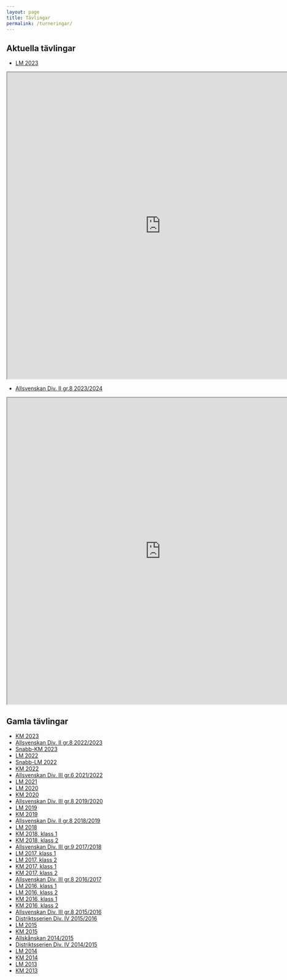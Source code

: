 ```yaml
---
layout: page
title: Tävlingar
permalink: /turneringar/
---
```



Aktuella tävlingar
------------------

 - [LM 2023](https://member.schack.se/ShowTournamentServlet?id=12652)

<iframe src="http://member.schack.se/ShowTournamentServlet?id=12652"
        width="800" height="800"></iframe><br>

 - [Allsvenskan Div. II gr.8
2023/2024](https://member.schack.se/ShowTournamentServlet?id=11855)

<iframe src="http://member.schack.se/ShowTournamentServlet?id=11855"
        width="800" height="800"></iframe><br>


Gamla tävlingar
---------------

 - [KM 2023](https://member.schack.se/ShowTournamentServlet?id=11429)
 - [Allsvenskan Div. II gr.8
 2022/2023](https://member.schack.se/ShowTournamentServlet?id=10435)
 - [Snabb-KM 2023](https://member.schack.se/ShowTournamentServlet?id=11350)
 - [LM 2022](https://member.schack.se/ShowTournamentServlet?id=10677)
 - [Snabb-LM 2022](https://member.schack.se/ShowTournamentServlet?id=10611)
 - [KM 2022](https://member.schack.se/ShowTournamentServlet?id=9976)
 - [Allsvenskan Div. III gr.6
2021/2022](https://member.schack.se/ShowTournamentServlet?id=8420)
 - [LM 2021](https://member.schack.se/ShowTournamentServlet?id=9237)
 - [LM 2020](https://member.schack.se/ShowTournamentServlet?id=8559)
 - [KM 2020](https://member.schack.se/ShowTournamentServlet?id=8282)
 - [Allsvenskan Div. III gr.8
2019/2020](https://member.schack.se/ShowTournamentServlet?id=7311)
 - [LM 2019](https://member.schack.se/ShowTournamentServlet?id=7773)
 - [KM 2019](https://member.schack.se/ShowTournamentServlet?id=7080)
 - [Allsvenskan Div. II gr.8
2018/2019](https://member.schack.se/ShowTournamentServlet?id=5778)
 - [LM 2018](https://member.schack.se/ShowTournamentServlet?id=6211)
 - [KM 2018, klass 1](http://member.schack.se/ShowTournamentServlet?id=5612)
 - [KM 2018, klass 2](http://member.schack.se/ShowTournamentServlet?id=5613)
 - [Allsvenskan Div. III gr.9
2017/2018](http://member.schack.se/ShowTournamentServlet?id=4865)
 - [LM 2017, klass 1](http://member.schack.se/ShowTournamentServlet?id=5073)
 - [LM 2017, klass 2](http://member.schack.se/ShowTournamentServlet?id=5074)
 - [KM 2017, klass 1](http://member.schack.se/ShowTournamentServlet?id=4725)
 - [KM 2017, klass 2](http://member.schack.se/ShowTournamentServlet?id=4726)
 - [Allsvenskan Div. III gr.8
2016/2017](http://member.schack.se/ShowTournamentServlet?id=4168)
 - [LM 2016, klass 1](http://member.schack.se/ShowTournamentServlet?id=4333)
 - [LM 2016, klass 2](http://member.schack.se/ShowTournamentServlet?id=4334)
 - [KM 2016, klass 1](http://member.schack.se/ShowTournamentServlet?id=4068)
 - [KM 2016, klass 2](http://member.schack.se/ShowTournamentServlet?id=4069)
 - [Allsvenskan Div. III gr.8
2015/2016](http://member.schack.se/ShowTournamentServlet?id=3765)
 - [Distriktsserien Div. IV
2015/2016](http://www.schack.se/allsvenskan/skane-201516/)
 - [LM 2015]({{site.baseurl}}/assets/documents/resultat/LM_2015.pdf)
 - [KM 2015](../documents/resultat/KM_2015.pdf)
 - [Allskånskan 2014/2015](http://allskanskan1415.webs.com/)
 - [Distriktsserien Div. IV
2014/2015](http://www.schack.se/allsvenskan/skane-201415/)
 - [LM 2014]({{site.baseurl}}/assets/documents/resultat/LM_2014.pdf)
 - [KM 2014]({{site.baseurl}}/assets/documents/resultat/KM_2014.pdf)
 - [LM 2013]({{site.baseurl}}/assets/documents/resultat/LM_2013.pdf)
 - [KM 2013]({{site.baseurl}}/assets/documents/resultat/KM_2013.pdf)
